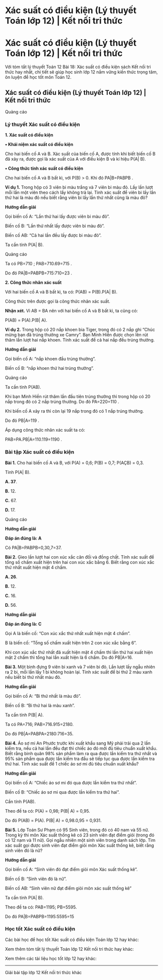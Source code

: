 # Xác suất có điều kiện (Lý thuyết Toán lớp 12) | Kết nối tri thức

# Xác suất có điều kiện (Lý thuyết Toán lớp 12) | Kết nối tri thức

Với tóm tắt lý thuyết Toán 12 Bài 18: Xác suất có điều kiện sách Kết nối tri thức hay nhất, chi tiết sẽ giúp học sinh lớp 12 nắm vững kiến thức trọng tâm, ôn luyện để học tốt môn Toán 12.

## Xác suất có điều kiện (Lý thuyết Toán lớp 12) | Kết nối tri thức

Quảng cáo

### **Lý thuyết Xác suất có điều kiện**

**1\. Xác suất có điều kiện**

**• Khái niệm xác suất có điều kiện**

Cho hai biến cố A và B. Xác suất của biến cố A, được tính khi biết biến cố B đã xảy ra, được gọi là xác suất của A với điều kiện B và kí hiệu P(A| B).

**• Công thức tính xác suất có điều kiện**

Cho hai biến cố A và B bất kì, với P(B) > 0\. Khi đó PA|B=PABPB .

**Ví dụ 1.** Trong hộp có 3 viên bi màu trắng và 7 viên bi màu đỏ. Lấy lần lượt mỗi lần một viên theo cách lấy không trả lại. Tính xác suất để viên bi lấy lần thứ hai là màu đỏ nếu biết rằng viên bi lấy lần thứ nhất cũng là màu đỏ?

**Hướng dẫn giải**

Gọi biến cố A: “Lần thứ hai lấy được viên bi màu đỏ”.

Biến cố B: “Lần thứ nhất lấy được viên bi màu đỏ”.

Biến cố AB: “Cả hai lần đều lấy được bi màu đỏ”.

Ta cần tính P(A| B).

Quảng cáo

Ta có PB=710 ; PAB=710.69=715 .

Do đó PA|B=PABPB=715:710=23 .

**2\. Công thức nhân xác suất**

Với hai biến cố A và B bất kì, ta có: P(AB) = P(B).P(A| B).

Công thức trên được gọi là công thức nhân xác suất.

**Nhận xét.** Vì AB = BA nên với hai biến cố A và B bất kì, ta cũng có: 

P(AB) = P(A).P(B| A).

**Ví dụ 2.** Trong hộp có 20 nắp khoen bia Tiger, trong đó có 2 nắp ghi “Chúc mừng bạn đã trúng thưởng xe Camry”. Bạn Minh Hiền được chọn lên rút thăm lần lượt hai nắp khoen. Tính xác suất để cả hai nắp đều trúng thưởng.

**Hướng dẫn giải**

Gọi biến cố A: “nắp khoen đầu trúng thưởng”.

Biến cố B: “nắp khoen thứ hai trúng thưởng”.

Quảng cáo

Ta cần tính P(AB).

Khi bạn Minh Hiền rút thăm lần đầu tiên trúng thưởng thì trong hộp có 20 nắp trong đó có 2 nắp trúng thưởng. Do đó PA=220=110 .

Khi biến cố A xảy ra thì còn lại 19 nắp trong đó có 1 nắp trúng thưởng. 

Do đó PB|A=119 .

Áp dụng công thức nhân xác suất ta có: 

PAB=PA.PB|A=110.119=1190 .

### **Bài tập Xác suất có điều kiện**

**Bài 1.** Cho hai biến cố A và B, với P(A) = 0,6; P(B) = 0,7; P(AÇB) = 0,3. 

Tính P(A| B).

**A. 37**.

**B.** 12.

**C.** 67.

**D.** 17.

Quảng cáo

**Hướng dẫn giải**

**Đáp án đúng là: A**

Có PA|B=PABPB=0,30,7=37.

**Bài 2.** Gieo lần lượt hai con xúc xắc cân đối và đồng chất. Tính xác suất để tổng số chấm xuất hiện trên hai con xúc xắc bằng 6. Biết rằng con xúc xắc thứ nhất xuất hiện mặt 4 chấm.

**A. 26**.

**B.** 12.

**C.** 16.

**D.** 56.

**Hướng dẫn giải**

**Đáp án đúng là: C**

Gọi A là biến cố: “Con xúc xắc thứ nhất xuất hiện mặt 4 chấm”.

B là biến cố: “Tổng số chấm xuất hiện trên 2 con xúc xắc bằng 6”.

Khi con xúc xắc thứ nhất đã xuất hiện mặt 4 chấm thì lần thứ hai xuất hiện mặt 2 chấm thì tổng hai lần xuất hiện là 6 chấm. Do đó PB|A=16.

**Bài 3.** Một bình đựng 9 viên bi xanh và 7 viên bi đỏ. Lần lượt lấy ngẫu nhiên ra 2 bi, mỗi lần lấy 1 bi không hoàn lại. Tính xác suất để bi thứ 2 màu xanh nếu biết bi thứ nhất màu đỏ.

**Hướng dẫn giải**

Gọi biến cố A: “Bi thứ nhất là màu đỏ”.

Biến cố B: “Bi thứ hai là màu xanh”.

Ta cần tính P(B| A).

Ta có PA=716; PAB=716.915=2180.

Do đó PB|A=PABPA=2180:716=35.

**Bài 4.** Áo sơ mi An Phước trước khi xuất khẩu sang Mỹ phải trải qua 2 lần kiểm tra, nếu cả hai lần đều đạt thì chiếc áo đó mới đủ tiêu chuẩn xuất khẩu. Biết rằng bình quân 98% sản phẩm làm ra qua được lần kiểm tra thứ nhất và 95% sản phẩm qua được lần kiểm tra đầu sẽ tiếp tục qua được lần kiểm tra thứ hai. Tính xác suất để 1 chiếc áo sơ mi đủ tiêu chuẩn xuất khẩu?

**Hướng dẫn giải**

Gọi biến cố A: “Chiếc áo sơ mi đó qua được lần kiểm tra thứ nhất”.

Biến cố B: “Chiếc áo sơ mi qua được lần kiểm tra thứ hai”.

Cần tính P(AB).

Theo đề ta có: P(A) = 0,98; P(B| A) = 0,95.

Do đó P(AB) = P(A). P(B| A) = 0,98.0,95 = 0,931.

**Bài 5.** Lớp Toán Sư Phạm có 95 Sinh viên, trong đó có 40 nam và 55 nữ. Trong kỳ thi môn Xác suất thống kê có 23 sinh viên đạt điểm giỏi (trong đó có 12 nam và 11 nữ). Gọi ngẫu nhiên một sinh viên trong danh sách lớp. Tìm xác suất gọi được sinh viên đạt điểm giỏi môn Xác suất thống kê, biết rằng sinh viên đó là nữ?

**Hướng dẫn giải**

Gọi biến cố A: “Sinh viên đó đạt điểm giỏi môn Xác suất thống kê”.

Biến cố B: “Sinh viên đó là nữ”.

Biến cố AB: “Sinh viên nữ đạt điểm giỏi môn xác suất thống kê”

Ta cần tính P(A| B).

Theo đề ta có: PAB=1195; PB=5595.

Do đó PA|B=PABPB=1195:5595=15

### **Học tốt Xác suất có điều kiện**

Các bài học để học tốt Xác suất có điều kiện Toán lớp 12 hay khác:

Xem thêm tóm tắt lý thuyết Toán lớp 12 Kết nối tri thức hay khác:

Xem thêm các tài liệu học tốt lớp 12 hay khác:

* * *

Giải bài tập lớp 12 Kết nối tri thức khác
